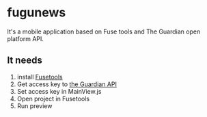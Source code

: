 # fugunews
It's a mobile application based on Fuse tools and The Guardian open platform API.

## It needs

1. install [Fusetools](https://www.fusetools.com/downloads)
2. Get access key to [the Guardian API](http://open-platform.theguardian.com/access/#get-access)
3. Set access key in MainView.js
4. Open project in Fusetools
5. Run preview


